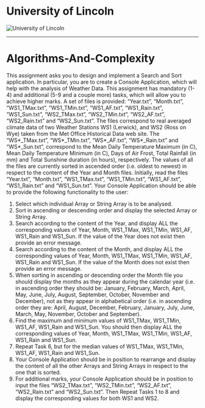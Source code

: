 # University of Lincoln


![University of Lincoln](http://thelincolnite.co.uk/wp-content/uploads/2012/07/new_uni_crest.jpg "University of Lincoln")


----------
# Algorithms-And-Complexity

This assignment asks you to design and implement a Search and Sort application. In particular, you
are to create a Console Application, which will help with the analysis of Weather Data. This
assignment has mandatory (1-4) and additional (5-9 and a couple more) tasks, which will allow you to
achieve higher marks.
A set of files is provided: “Year.txt”, “Month.txt”, “WS1_TMax.txt”, “WS1_TMin.txt”,
“WS1_AF.txt”, “WS1_Rain.txt”, “WS1_Sun.txt”, “WS2_TMax.txt”, “WS2_TMin.txt”,
“WS2_AF.txt”, “WS2_Rain.txt” and “WS2_Sun.txt”.
The files correspond to real averaged climate data of two Weather Stations WS1 (Lerwick), and WS2
(Ross on Wye) taken from the Met Office Historical Data web site. The “WS*_TMax.txt”,
“WS*_TMin.txt”, “WS*_AF.txt”, “WS*_Rain.txt” and “WS*_Sun.txt”, correspond to the Mean
Daily Temperature Maximum (in C), Mean Daily Temperature Minimum (in C), Days of Air Frost,
Total Rainfall (in mm) and Total Sunshine duration (in hours), respectively.
The values of all the files are currently sorted in ascended order (i.e. oldest to newest) in respect to the
content of the Year and Month files.
Initially, read the files “Year.txt”, “Month.txt”, “WS1_TMax.txt”, “WS1_TMin.txt”, “WS1_AF.txt”,
“WS1_Rain.txt” and “WS1_Sun.txt”.
Your Console Application should be able to provide the following functionality to the user:
1. Select which individual Array or String Array is to be analysed.
2. Sort in ascending or descending order and display the selected Array or String Array.
3. Search according to the content of the Year, and display ALL the corresponding values of
Year, Month, WS1_TMax, WS1_TMin, WS1_AF, WS1_Rain and WS1_Sun. If the value of 
the Year does not exist then provide an error message.
4. Search according to the content of the Month, and display ALL the corresponding values of
Year, Month, WS1_TMax, WS1_TMin, WS1_AF, WS1_Rain and WS1_Sun. If the value of
the Month does not exist then provide an error message.
5. When sorting in ascending or descending order the Month file you should display the months
as they appear during the calendar year (i.e. in ascending order they should be: January,
February, March, April, May, June, July, August, September, October, November and
December), not as they appear in alphabetical order (i.e. in ascending order they are: April,
August, December, February, January, July, June, March, May, November, October and
September).
6. Find the maximum and minimum values of WS1_TMax, WS1_TMin, WS1_AF, WS1_Rain
and WS1_Sun. You should then display ALL the corresponding values of Year, Month,
WS1_TMax, WS1_TMin, WS1_AF, WS1_Rain and WS1_Sun.
7. Repeat Task 6, but for the median values of WS1_TMax, WS1_TMin, WS1_AF, WS1_Rain
and WS1_Sun.
8. Your Console Application should be in position to rearrange and display the content of all the
other Arrays and String Arrays in respect to the one that is sorted.
9. For additional marks, your Console Application should be in position to input the files
“WS2_TMax.txt”, “WS2_TMin.txt”, “WS2_AF.txt”, “WS2_Rain.txt” and “WS2_Sun.txt”.
Then Repeat Tasks 1 to 8 and display the corresponding values for both WS1 and WS2.
